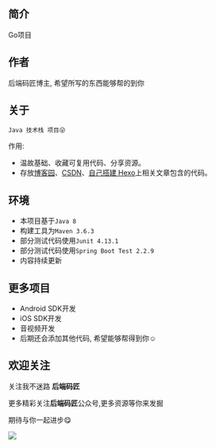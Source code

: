 ## 简介
Go项目

## 作者

后端码匠博主, 希望所写的东西能够帮的到你

## 关于

`Java 技术栈 项目😜`   

 作用:   

- 温故基础、收藏可复用代码、分享资源。
- 存放[博客园](https://www.cnblogs.com/mzdljgz/)、[CSDN](https://blog.csdn.net/weixin_43874301)、[自己搭建 Hexo](https://codingce.com.cn/)上相关文章包含的代码。

## 环境

- 本项目基于```Java 8```
- 构建工具为```Maven 3.6.3```
- 部分测试代码使用```Junit 4.13.1```
- 部分测试代码使用```Spring Boot Test 2.2.9```
- 内容持续更新

## 更多项目
- Android SDK开发
- iOS SDK开发
- 音视频开发
- 后期还会添加其他代码, 希望能够帮得到你☺

## 欢迎关注

关注我不迷路  **后端码匠** 

更多精彩关注**后端码匠**公众号,更多资源等你来发掘    

期待与你一起进步😋

![](https://cdn.jsdelivr.net/gh/xzMhehe/StaticFile_CDN/static/img/202108311552149.png)
